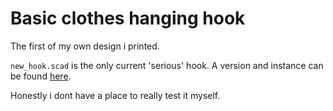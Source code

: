 # Basic clothes hanging hook
The first of my own design i printed.

`new_hook.scad` is the only current 'serious' hook. A version and instance
can be found [here](http://www.thingiverse.com/thing:74092).

Honestly i dont have a place to really test it myself.
